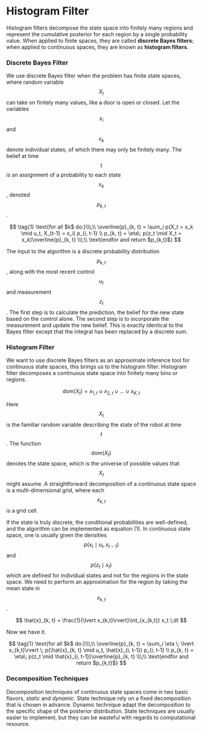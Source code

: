 # Histogram Filter

Histogram filters decompose the state space into finitely many regions and represent the cumulative posterior for each region by a single probability value. When applied to finite spaces, they are called **discrete Bayes filters**; when applied to continuous spaces, they are known as **histogram filters**.

### Discrete Bayes Filter

We use discrete Bayes filter when the problem has finite state spaces, where random variable $$X_t$$ can take on finitely many values, like a door is open or closed. Let the variables $$x_i$$ and $$x_k$$ denote individual states, of which there may only be finitely many. The belief at time $$t$$ is an assignment of a probability to each state $$x_k$$, denoted $$p_{k, t}$$. 

$$
\tag{1} \text{for all $k$ do:}\\\;\\
\overline{p}_{k, t} = \sum_i p(X_t = x_k \mid u_t, X_{t-1} = x_i) p_{i, t-1} \\
p_{k, t} = \eta\; p(z_t \mid X_t = x_k)\overline{p}_{k, t} \\\;\\
\text{endfor and return $p_{k,t}$}
$$

The input to the algorithm is a discrete probability distribution $$p_{k, t}$$, along with the most recent control $$u_t$$ and measurement $$z_t$$. The first step is to calculate the prediction, the belief for the new state based on the control alone. The second step is to incorporate the measurement and update the new belief. This is exactly identical to the Bayes filter except that the integral has been replaced by a discrete sum.

### Histogram Filter

We want to use discrete Bayes filters as an approximate inference tool for continuous state spaces, this brings us to the histogram filter. Histogram filter decomposes a continuous state space into finitely many bins or regions.

$$
\text{dom}(X_t) = x_{1, t} \cup x_{2, t} \cup ... \cup x_{K, t}
$$

Here $$X_t$$ is the familiar random variable describing the state of the robot at time $$t$$. The function $$\text{dom}(X_t)$$ denotes the state space, which is the universe of possible values that $$X_t$$ might assume. A straightforward decomposition of a continuous state space is a multi-dimensional grid, where each $$x_{k,t}$$ is a grid cell. 

If the state is truly discrete, the conditional probabilities are well-defined, and the algorithm can be implemented as equation \(1\). In continuous state space, one is usually given the densities $$p(x_t \mid u_t, x_{t-1})$$ and $$p(z_t \mid x_t)$$ which are defined for individual states and not for the regions in the state space. We need to perform an approximation for the region by taking the mean state in $$x_{k, t}$$.

$$
\hat{x}_{k, t} = \frac{1}{\lvert x_{k,t}\rvert}\int_{x_{k,t}} x_t \;dt
$$

Now we have it.

$$
\tag{1} \text{for all $k$ do:}\\\;\\
\overline{p}_{k, t} = \sum_i \eta \; \lvert x_{k,t}\rvert \; p(\hat{x}_{k, t} \mid u_t, \hat{x}_{i, t-1}) p_{i, t-1} \\
p_{k, t} = \eta\; p(z_t \mid \hat{x}_{i, t-1})\overline{p}_{k, t} \\\;\\
\text{endfor and return $p_{k,t}$}
$$

### Decomposition Techniques

Decomposition techniques of continuous state spaces come in two basic flavors, _static_ and _dynamic_. State technique rely on a fixed decomposition that is chosen in advance. Dynamic technique adapt the decomposition to the specific shape of the posterior distribution. State techniques are usually easier to implement, but they can be wasteful with regards to computational resource.

